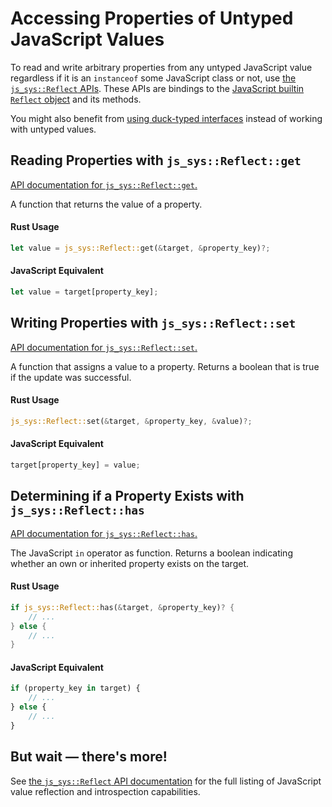 # Accessing Properties of Untyped JavaScript Values

To read and write arbitrary properties from any untyped JavaScript value
regardless if it is an `instanceof` some JavaScript class or not, use [the
`js_sys::Reflect` APIs][js-sys-reflect]. These APIs are bindings to the
[JavaScript builtin `Reflect` object][mdn-reflect] and its methods.

You might also benefit from [using duck-typed
interfaces](./working-with-duck-typed-interfaces.html) instead of working with
untyped values.

## Reading Properties with `js_sys::Reflect::get`

[API documentation for `js_sys::Reflect::get`.](https://rustwasm.github.io/wasm-bindgen/api/js_sys/struct.Reflect.html#method.get)

A function that returns the value of a property.

#### Rust Usage

```rust
let value = js_sys::Reflect::get(&target, &property_key)?;
```

#### JavaScript Equivalent

```js
let value = target[property_key];
```

## Writing Properties with `js_sys::Reflect::set`

[API documentation for `js_sys::Reflect::set`.](https://rustwasm.github.io/wasm-bindgen/api/js_sys/struct.Reflect.html#method.set)

A function that assigns a value to a property. Returns a boolean that is true if
the update was successful.

#### Rust Usage

```rust
js_sys::Reflect::set(&target, &property_key, &value)?;
```

#### JavaScript Equivalent

```js
target[property_key] = value;
```

## Determining if a Property Exists with `js_sys::Reflect::has`

[API documentation for `js_sys::Reflect::has`.](https://rustwasm.github.io/wasm-bindgen/api/js_sys/struct.Reflect.html#method.has)

The JavaScript `in` operator as function. Returns a boolean indicating whether
an own or inherited property exists on the target.

#### Rust Usage

```rust
if js_sys::Reflect::has(&target, &property_key)? {
    // ...
} else {
    // ...
}
```

#### JavaScript Equivalent

```js
if (property_key in target) {
    // ...
} else {
    // ...
}
```

## But wait — there's more!

See [the `js_sys::Reflect` API documentation][js-sys-reflect] for the full
listing of JavaScript value reflection and introspection capabilities.

[js-sys-reflect]: https://docs.rs/js-sys/latest/js_sys/Reflect/index.html
[mdn-reflect]: https://developer.mozilla.org/en-US/docs/Web/JavaScript/Reference/Global_Objects/Reflect
